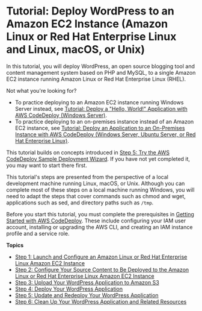 # Tutorial: Deploy WordPress to an Amazon EC2 Instance \(Amazon Linux or Red Hat Enterprise Linux and Linux, macOS, or Unix\)<a name="tutorials-wordpress"></a>

In this tutorial, you will deploy WordPress, an open source blogging tool and content management system based on PHP and MySQL, to a single Amazon EC2 instance running Amazon Linux or Red Hat Enterprise Linux \(RHEL\)\.

Not what you're looking for?
+ To practice deploying to an Amazon EC2 instance running Windows Server instead, see [Tutorial: Deploy a "Hello, World\!" Application with AWS CodeDeploy \(Windows Server\)](tutorials-windows.md)\.
+ To practice deploying to an on\-premises instance instead of an Amazon EC2 instance, see [Tutorial: Deploy an Application to an On\-Premises Instance with AWS CodeDeploy \(Windows Server, Ubuntu Server, or Red Hat Enterprise Linux\)](tutorials-on-premises-instance.md)\.

This tutorial builds on concepts introduced in [Step 5: Try the AWS CodeDeploy Sample Deployment Wizard](getting-started-wizard.md)\. If you have not yet completed it, you may want to start there first\.

This tutorial's steps are presented from the perspective of a local development machine running Linux, macOS, or Unix\. Although you can complete most of these steps on a local machine running Windows, you will need to adapt the steps that cover commands such as chmod and wget, applications such as sed, and directory paths such as `/tmp`\.

Before you start this tutorial, you must complete the prerequisites in [Getting Started with AWS CodeDeploy](getting-started-codedeploy.md)\. These include configuring your IAM user account, installing or upgrading the AWS CLI, and creating an IAM instance profile and a service role\.

**Topics**
+ [Step 1: Launch and Configure an Amazon Linux or Red Hat Enterprise Linux Amazon EC2 Instance](tutorials-wordpress-launch-instance.md)
+ [Step 2: Configure Your Source Content to Be Deployed to the Amazon Linux or Red Hat Enterprise Linux Amazon EC2 Instance](tutorials-wordpress-configure-content.md)
+ [Step 3: Upload Your WordPress Application to Amazon S3](tutorials-wordpress-upload-application.md)
+ [Step 4: Deploy Your WordPress Application](tutorials-wordpress-deploy-application.md)
+ [Step 5: Update and Redeploy Your WordPress Application](tutorials-wordpress-update-and-redeploy-application.md)
+ [Step 6: Clean Up Your WordPress Application and Related Resources](tutorials-wordpress-clean-up.md)